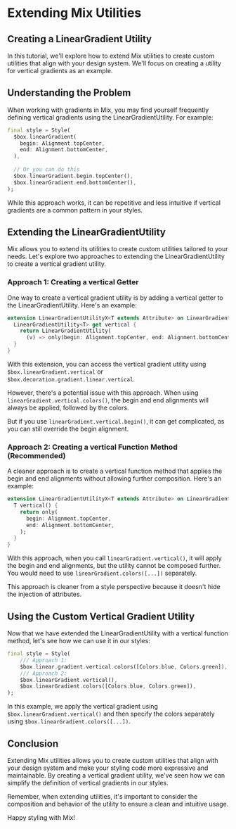# Extending Mix Utilities

## Creating a LinearGradient Utility

In this tutorial, we'll explore how to extend Mix utilities to create custom utilities that align with your design system. We'll focus on creating a utility for vertical gradients as an example.

## Understanding the Problem

When working with gradients in Mix, you may find yourself frequently defining vertical gradients using the LinearGradientUtility. For example:

```dart
final style = Style(
  $box.linearGradient(
    begin: Alignment.topCenter,
    end: Alignment.bottomCenter,
  ),
  
  // Or you can do this
  $box.linearGradient.begin.topCenter(),
  $box.linearGradient.end.bottomCenter(),
);
```

While this approach works, it can be repetitive and less intuitive if vertical gradients are a common pattern in your styles.

## Extending the LinearGradientUtility

Mix allows you to extend its utilities to create custom utilities tailored to your needs. Let's explore two approaches to extending the LinearGradientUtility to create a vertical gradient utility.

### Approach 1: Creating a vertical Getter

One way to create a vertical gradient utility is by adding a vertical getter to the LinearGradientUtility. Here's an example:

```dart
extension LinearGradientUtilityX<T extends Attribute> on LinearGradientUtility<T> {
  LinearGradientUtility<T> get vertical {
    return LinearGradientUtility(
      (v) => only(begin: Alignment.topCenter, end: Alignment.bottomCenter));
  }
}
```

With this extension, you can access the vertical gradient utility using `$box.linearGradient.vertical` or `$box.decoration.gradient.linear.vertical`.

However, there's a potential issue with this approach. When using `linearGradient.vertical.colors()`, the begin and end alignments will always be applied, followed by the colors.

But if you use `linearGradient.vertical.begin()`, it can get complicated, as you can still override the begin alignment.

### Approach 2: Creating a vertical Function Method (Recommended)

A cleaner approach is to create a vertical function method that applies the begin and end alignments without allowing further composition. Here's an example:

```dart
extension LinearGradientUtilityX<T extends Attribute> on LinearGradientUtility<T> {
  T vertical() {
    return only(
      begin: Alignment.topCenter,
      end: Alignment.bottomCenter,
    );
  }
}
```

With this approach, when you call `linearGradient.vertical()`, it will apply the begin and end alignments, but the utility cannot be composed further. You would need to use `linearGradient.colors([...])` separately.

This approach is cleaner from a style perspective because it doesn't hide the injection of attributes.

## Using the Custom Vertical Gradient Utility

Now that we have extended the LinearGradientUtility with a vertical function method, let's see how we can use it in our styles:

```dart
final style = Style(
    /// Approach 1:
    $box.linear.gradient.vertical.colors([Colors.blue, Colors.green]),
    /// Approach 2:
    $box.linearGradient.vertical(),
    $box.linearGradient.colors([Colors.blue, Colors.green]),
);
```

In this example, we apply the vertical gradient using `$box.linearGradient.vertical()` and then specify the colors separately using `$box.linearGradient.colors([...])`.

## Conclusion

Extending Mix utilities allows you to create custom utilities that align with your design system and make your styling code more expressive and maintainable. By creating a vertical gradient utility, we've seen how we can simplify the definition of vertical gradients in our styles.

Remember, when extending utilities, it's important to consider the composition and behavior of the utility to ensure a clean and intuitive usage.

Happy styling with Mix!
